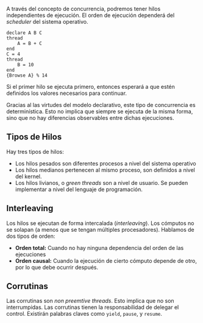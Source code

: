 A través del concepto de concurrencia, podremos tener hilos independientes de ejecución. El orden de ejecución dependerá del *scheduler* del sistema operativo.

```Oz
declare A B C
thread
	A = B + C
end
C = 4
thread
	B = 10
end
{Browse A} % 14
```

Si el primer hilo se ejecuta primero, entonces esperará a que estén definidos los valores necesarios para continuar.

Gracias al las virtudes del modelo declarativo, este tipo de concurrencia es determinística. Esto no implica que siempre se ejecuta de la misma forma, sino que no hay diferencias observables entre dichas ejecuciones.

## Tipos de Hilos

Hay tres tipos de hilos:

- Los hilos pesados son diferentes procesos a nivel del sistema operativo
- Los hilos medianos pertenecen al mismo proceso, son definidos a nivel del kernel.
- Los hilos livianos, o *green threads* son a nivel de usuario. Se pueden implementar a nivel del lenguaje de programación.

## Interleaving

Los hilos se ejecutan de forma intercalada (*interleaving*). Los cómputos no se solapan (a menos que se tengan múltiples procesadores). Hablamos de dos tipos de orden:

- **Orden total:** Cuando no hay ninguna dependencia del orden de las ejecuciones
- **Orden causal:** Cuando la ejecución de cierto cómputo depende de otro, por lo que debe ocurrir después.

## Corrutinas

Las corrutinas son *non preemtive threads*. Esto implica que no son interrumpidas. Las corrutinas tienen la responsabilidad de delegar el control. Existirán palabras claves como `yield`, `pause`, y `resume`.
